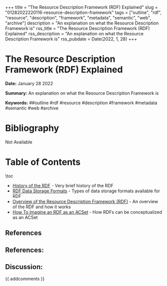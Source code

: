 +++
title = "The Resource Description Framework (RDF) Explained"
slug = "01282022220116-resource-description-framework"
tags = ["outline", "rdf", "resource", "description", "framework", "metadata", "semantic", "web", "archive"]
description = "An explanation on what the Resource Description Framework is"
rss_title = "The Resource Description Framework (RDF) Explained"
rss_description = "An explanation on what the Resource Description Framework is"
rss_pubdate = Date(2022, 1, 28)
+++



The Resource Description Framework (RDF) Explained
=========

**Date:** January 28 2022

**Summary:** An explanation on what the Resource Description Framework is

**Keywords:** ##outline #rdf #resource #description #framework #metadata #semantic #web #archive

Bibliography
==========

Not Available

Table of Contents
=========

\toc

  * [History of the RDF](/02182022164256-rdf-history.md) - Very brief history of the RDF
  * [RDF Data Storage Formats](/02182022172731-rdf-file-formats.md) - Types of data storage formats available for RDF
  * [Overview of the Resource Description Framework (RDF)](/02182022165447-rdf-overview.md) - An overview of the RDF and how it works
  * [How To Imagine an RDF as an ACSet](/02182022190950-rdf-acset-representation.md) - How RDFs can be conceptualized as an ACSet

## References

## References:
## Discussion: 

{{ addcomments }}
